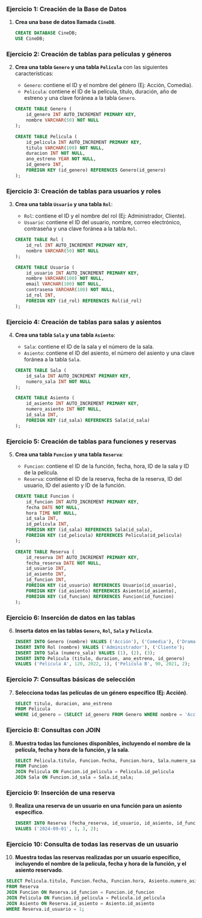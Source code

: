 ### Ejercicio 1: Creación de la Base de Datos
1. **Crea una base de datos llamada `CineDB`**.

   ```sql
   CREATE DATABASE CineDB;
   USE CineDB;
   ```

### Ejercicio 2: Creación de tablas para películas y géneros
2. **Crea una tabla `Genero` y una tabla `Pelicula`** con las siguientes características:
   
   - `Genero`: contiene el ID y el nombre del género (Ej: Acción, Comedia).
   - `Pelicula`: contiene el ID de la película, título, duración, año de estreno y una clave foránea a la tabla `Genero`.

   ```sql
   CREATE TABLE Genero (
       id_genero INT AUTO_INCREMENT PRIMARY KEY,
       nombre VARCHAR(50) NOT NULL
   );

   CREATE TABLE Pelicula (
       id_pelicula INT AUTO_INCREMENT PRIMARY KEY,
       titulo VARCHAR(100) NOT NULL,
       duracion INT NOT NULL,
       ano_estreno YEAR NOT NULL,
       id_genero INT,
       FOREIGN KEY (id_genero) REFERENCES Genero(id_genero)
   );
   ```

### Ejercicio 3: Creación de tablas para usuarios y roles
3. **Crea una tabla `Usuario` y una tabla `Rol`**:
   
   - `Rol`: contiene el ID y el nombre del rol (Ej: Administrador, Cliente).
   - `Usuario`: contiene el ID del usuario, nombre, correo electrónico, contraseña y una clave foránea a la tabla `Rol`.

   ```sql
   CREATE TABLE Rol (
       id_rol INT AUTO_INCREMENT PRIMARY KEY,
       nombre VARCHAR(50) NOT NULL
   );

   CREATE TABLE Usuario (
       id_usuario INT AUTO_INCREMENT PRIMARY KEY,
       nombre VARCHAR(100) NOT NULL,
       email VARCHAR(100) NOT NULL,
       contrasena VARCHAR(100) NOT NULL,
       id_rol INT,
       FOREIGN KEY (id_rol) REFERENCES Rol(id_rol)
   );
   ```

### Ejercicio 4: Creación de tablas para salas y asientos
4. **Crea una tabla `Sala` y una tabla `Asiento`**:
   
   - `Sala`: contiene el ID de la sala y el número de la sala.
   - `Asiento`: contiene el ID del asiento, el número del asiento y una clave foránea a la tabla `Sala`.

   ```sql
   CREATE TABLE Sala (
       id_sala INT AUTO_INCREMENT PRIMARY KEY,
       numero_sala INT NOT NULL
   );

   CREATE TABLE Asiento (
       id_asiento INT AUTO_INCREMENT PRIMARY KEY,
       numero_asiento INT NOT NULL,
       id_sala INT,
       FOREIGN KEY (id_sala) REFERENCES Sala(id_sala)
   );
   ```

### Ejercicio 5: Creación de tablas para funciones y reservas
5. **Crea una tabla `Funcion` y una tabla `Reserva`**:
   
   - `Funcion`: contiene el ID de la función, fecha, hora, ID de la sala y ID de la película.
   - `Reserva`: contiene el ID de la reserva, fecha de la reserva, ID del usuario, ID del asiento y ID de la función.

   ```sql
   CREATE TABLE Funcion (
       id_funcion INT AUTO_INCREMENT PRIMARY KEY,
       fecha DATE NOT NULL,
       hora TIME NOT NULL,
       id_sala INT,
       id_pelicula INT,
       FOREIGN KEY (id_sala) REFERENCES Sala(id_sala),
       FOREIGN KEY (id_pelicula) REFERENCES Pelicula(id_pelicula)
   );

   CREATE TABLE Reserva (
       id_reserva INT AUTO_INCREMENT PRIMARY KEY,
       fecha_reserva DATE NOT NULL,
       id_usuario INT,
       id_asiento INT,
       id_funcion INT,
       FOREIGN KEY (id_usuario) REFERENCES Usuario(id_usuario),
       FOREIGN KEY (id_asiento) REFERENCES Asiento(id_asiento),
       FOREIGN KEY (id_funcion) REFERENCES Funcion(id_funcion)
   );
   ```

### Ejercicio 6: Inserción de datos en las tablas
6. **Inserta datos en las tablas `Genero`, `Rol`, `Sala` y `Pelicula`**.

   ```sql
   INSERT INTO Genero (nombre) VALUES ('Acción'), ('Comedia'), ('Drama');
   INSERT INTO Rol (nombre) VALUES ('Administrador'), ('Cliente');
   INSERT INTO Sala (numero_sala) VALUES (1), (2), (3);
   INSERT INTO Pelicula (titulo, duracion, ano_estreno, id_genero) 
   VALUES ('Pelicula A', 120, 2022, 1), ('Pelicula B', 90, 2021, 2);
   ```

### Ejercicio 7: Consultas básicas de selección
7. **Selecciona todas las películas de un género específico (Ej: Acción)**.

   ```sql
   SELECT titulo, duracion, ano_estreno 
   FROM Pelicula 
   WHERE id_genero = (SELECT id_genero FROM Genero WHERE nombre = 'Acción');
   ```

### Ejercicio 8: Consultas con JOIN
8. **Muestra todas las funciones disponibles, incluyendo el nombre de la película, fecha y hora de la función, y la sala**.

   ```sql
   SELECT Pelicula.titulo, Funcion.fecha, Funcion.hora, Sala.numero_sala
   FROM Funcion
   JOIN Pelicula ON Funcion.id_pelicula = Pelicula.id_pelicula
   JOIN Sala ON Funcion.id_sala = Sala.id_sala;
   ```

### Ejercicio 9: Inserción de una reserva
9. **Realiza una reserva de un usuario en una función para un asiento específico**.

   ```sql
   INSERT INTO Reserva (fecha_reserva, id_usuario, id_asiento, id_funcion)
   VALUES ('2024-09-01', 1, 3, 2);
   ```

### Ejercicio 10: Consulta de todas las reservas de un usuario
10. **Muestra todas las reservas realizadas por un usuario específico, incluyendo el nombre de la película, fecha y hora de la función, y el asiento reservado**.

   ```sql
   SELECT Pelicula.titulo, Funcion.fecha, Funcion.hora, Asiento.numero_asiento
   FROM Reserva
   JOIN Funcion ON Reserva.id_funcion = Funcion.id_funcion
   JOIN Pelicula ON Funcion.id_pelicula = Pelicula.id_pelicula
   JOIN Asiento ON Reserva.id_asiento = Asiento.id_asiento
   WHERE Reserva.id_usuario = 1;
   ```